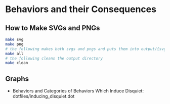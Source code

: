 # Behaviors and their Consequences

## How to Make SVGs and PNGs

```bash
make svg
make png
# the following makes both svgs and pngs and puts them into output/{svg||png}/{name}
make all
# the following cleans the output directory
make clean
```

## Graphs
- Behaviors and Categories of Behaviors Which Induce Disquiet: dotfiles/inducing_disquiet.dot
